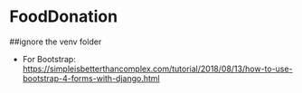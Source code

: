 # FoodDonation
##ignore the venv folder


- For Bootstrap:  https://simpleisbetterthancomplex.com/tutorial/2018/08/13/how-to-use-bootstrap-4-forms-with-django.html



